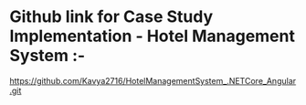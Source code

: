 # Github link for Case Study Implementation - Hotel Management System :- 
  https://github.com/Kavya2716/HotelManagementSystem_.NETCore_Angular.git
